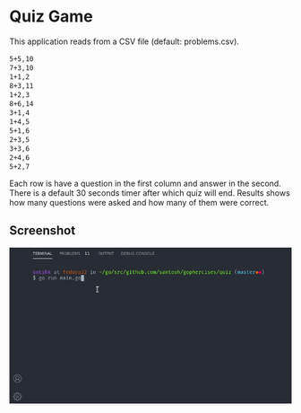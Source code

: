 # Quiz Game

This application reads from a CSV file (default: problems.csv). 

```csv
5+5,10
7+3,10
1+1,2
8+3,11
1+2,3
8+6,14
3+1,4
1+4,5
5+1,6
2+3,5
3+3,6
2+4,6
5+2,7
```

Each row is have a question in the first column and answer in the second. There is a default 30 seconds timer after which quiz will end. Results shows how many questions were asked and how many of them were correct.

## Screenshot

![Quiz Game Gameply](./quiz_screencast.gif "Logo Title Text 1")
